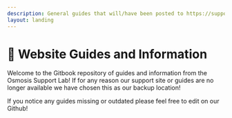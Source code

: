 ```yaml
---
description: General guides that will/have been posted to https://support.osmosis.zone/
layout: landing
---
```


# 📔 Website Guides and Information

Welcome to the Gitbook repository of guides and information from the Osmosis Support Lab! If for any reason our support site or guides are no longer available we have chosen this as our backup location!

If you notice any guides missing or outdated please feel free to edit on our Github!
